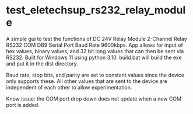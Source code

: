 # test_eletechsup_rs232_relay_module
A simple gui to test the functions of DC 24V Relay Module 2-Channel Relay RS232 COM DB9 Serial Port Baud Rate 9600kbps. App allows for input of hex values, binary values, and 32 bit long values that can then be sent via RS232.
Built for Windows 11 using python 3.10. build.bat will build the exe and put it in the dist directory.

Baud rate, stop bits, and parity are set to constant values since the device only supports these.
All other values that are sent to the device are independent of each other to allow experimentation.

Know issue: the COM port drop down does not update when a new COM port is added.

